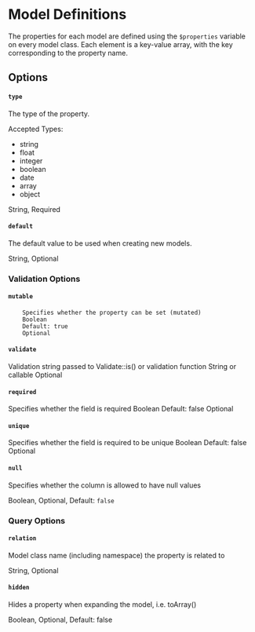 Model Definitions
=====

The properties for each model are defined using the `$properties` variable on every model class. Each element is a key-value array, with the key corresponding to the property name.

## Options

#### `type`

The type of the property.

Accepted Types:
- string
- float
- integer
- boolean
- date
- array
- object

String, Required

#### `default`

The default value to be used when creating new models.

String, Optional

### Validation Options

#### `mutable`
        Specifies whether the property can be set (mutated)
        Boolean
        Default: true
        Optional

#### `validate`

Validation string passed to Validate::is() or validation function
        String or callable
        Optional

#### `required`

Specifies whether the field is required
        Boolean
        Default: false
        Optional

#### `unique`

Specifies whether the field is required to be unique
        Boolean
        Default: false
        Optional

#### `null`

Specifies whether the column is allowed to have null values

Boolean, Optional, Default: `false`

### Query Options

#### `relation`

Model class name (including namespace) the property is related to

String, Optional

#### `hidden`

Hides a property when expanding the model, i.e. toArray()

Boolean, Optional, Default: false